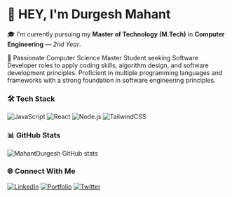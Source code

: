 # 👋 HEY, I'm Durgesh Mahant
🎓 I'm currently pursuing my **Master of Technology (M.Tech)** in **Computer Engineering** — *2nd Year*.

🧬 Passionate Computer Science Master Student seeking Software Developer roles to apply coding skills, algorithm design, and
software development principles. Proficient in multiple programming languages and frameworks with a strong foundation in
software engineering principles.

### 🛠️ Tech Stack
![JavaScript](https://img.shields.io/badge/-JavaScript-F7DF1E?logo=javascript&logoColor=000)
![React](https://img.shields.io/badge/-React-61DAFB?logo=react&logoColor=000)
![Node.js](https://img.shields.io/badge/-Node.js-339933?logo=node.js&logoColor=fff)
![TailwindCSS](https://img.shields.io/badge/-TailwindCSS-06B6D4?logo=tailwindcss&logoColor=fff)

### 📊 GitHub Stats
![MahantDurgesh GitHub stats](https://github-readme-stats.vercel.app/api?username=Durgesh-25&show_icons=true&theme=radical)

### 🌐 Connect With Me
[![LinkedIn](https://img.shields.io/badge/-LinkedIn-0A66C2?logo=linkedin&logoColor=white)](https://linkedin.com/in/YOUR_LINKEDIN)
[![Portfolio](https://img.shields.io/badge/-Portfolio-000?logo=vercel&logoColor=white)](https://your-portfolio-url.com)
[![Twitter](https://img.shields.io/badge/-Twitter-1DA1F2?logo=twitter&logoColor=white)](https://twitter.com/YOUR_HANDLE)
